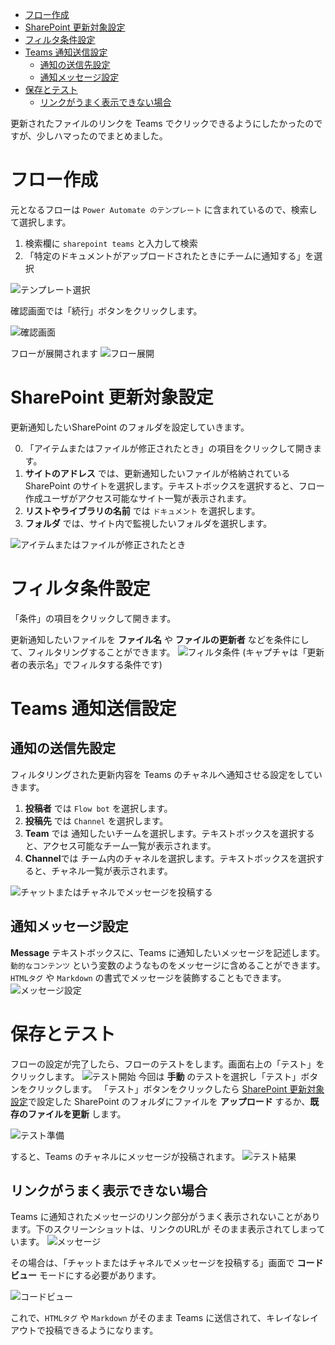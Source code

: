 
<!-- @import "[TOC]" {cmd="toc" depthFrom=1 depthTo=6 orderedList=false} -->

<!-- code_chunk_output -->

- [フロー作成](#フロー作成)
- [SharePoint 更新対象設定](#sharepoint-更新対象設定)
- [フィルタ条件設定](#フィルタ条件設定)
- [Teams 通知送信設定](#teams-通知送信設定)
  - [通知の送信先設定](#通知の送信先設定)
  - [通知メッセージ設定](#通知メッセージ設定)
- [保存とテスト](#保存とテスト)
  - [リンクがうまく表示できない場合](#リンクがうまく表示できない場合)

<!-- /code_chunk_output -->

更新されたファイルのリンクを Teams でクリックできるようにしたかったのですが、少しハマったのでまとめました。
 
# フロー作成
元となるフローは `Power Automate のテンプレート` に含まれているので、検索して選択します。

1. 検索欄に `sharepoint teams` と入力して検索
2. 「特定のドキュメントがアップロードされたときにチームに通知する」を選択

![テンプレート選択](./img/010.png)

確認画面では「続行」ボタンをクリックします。

![確認画面](./img/020.png)

フローが展開されます
![フロー展開](./img/025.png)

# SharePoint 更新対象設定
更新通知したいSharePoint のフォルダを設定していきます。

0. 「アイテムまたはファイルが修正されたとき」の項目をクリックして開きます。
1. **サイトのアドレス** では、更新通知したいファイルが格納されている SharePoint のサイトを選択します。テキストボックスを選択すると、フロー作成ユーザがアクセス可能なサイト一覧が表示されます。
2. **リストやライブラリの名前** では `ドキュメント` を選択します。
3. **フォルダ** では、サイト内で監視したいフォルダを選択します。

![アイテムまたはファイルが修正されたとき](./img/030.png)

# フィルタ条件設定
「条件」の項目をクリックして開きます。

更新通知したいファイルを **ファイル名** や **ファイルの更新者** などを条件にして、フィルタリングすることができます。
![フィルタ条件](./img/040.png)
(キャプチャは「更新者の表示名」でフィルタする条件です)

# Teams 通知送信設定
## 通知の送信先設定
フィルタリングされた更新内容を Teams のチャネルへ通知させる設定をしていきます。

1. **投稿者** では `Flow bot` を選択します。
2. **投稿先** では `Channel` を選択します。
3. **Team** では 通知したいチームを選択します。テキストボックスを選択すると、アクセス可能なチーム一覧が表示されます。
4. **Channel**では チーム内のチャネルを選択します。テキストボックスを選択すると、チャネル一覧が表示されます。

![チャットまたはチャネルでメッセージを投稿する](./img/050.png)

## 通知メッセージ設定

**Message** テキストボックスに、Teams に通知したいメッセージを記述します。
`動的なコンテンツ` という変数のようなものをメッセージに含めることができます。
`HTMLタグ` や `Markdown` の書式でメッセージを装飾することもできます。
![メッセージ設定](./img/060.png)

# 保存とテスト
フローの設定が完了したら、フローのテストをします。画面右上の「テスト」をクリックします。
![テスト開始](./img/100.png)
今回は **手動** のテストを選択し「テスト」ボタンをクリックします。
「テスト」ボタンをクリックしたら [SharePoint 更新対象設定](#SharePoint-更新対象設定)で設定した SharePoint のフォルダにファイルを **アップロード** するか、**既存のファイルを更新** します。

![テスト準備](./img/110.png)

すると、Teams のチャネルにメッセージが投稿されます。
![テスト結果](./img/120.png)


## リンクがうまく表示できない場合
Teams に通知されたメッセージのリンク部分がうまく表示されないことがあります。下のスクリーンショットは、リンクのURLが そのまま表示されてしまっています。
![メッセージ](./img/070.png)

その場合は、「チャットまたはチャネルでメッセージを投稿する」画面で **コードビュー** モードにする必要があります。

![コードビュー](./img/055.png)

これで、`HTMLタグ` や `Markdown` がそのまま Teams に送信されて、キレイなレイアウトで投稿できるようになります。